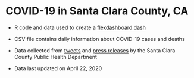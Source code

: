 # COVID-19 in Santa Clara County, CA

* R code and data used to create a [flexdashboard dash](https://www.jackjleescience.com/dataviz/covid19_scc.html)

* CSV file contains daily information about COVID-19 cases and deaths

* Data collected from [tweets](https://twitter.com/HealthySCC) and [press releases](https://www.sccgov.org/sites/phd/news/Pages/newsroom.aspx) by the Santa Clara County Public Health Department

* Data last updated on  April 22, 2020
